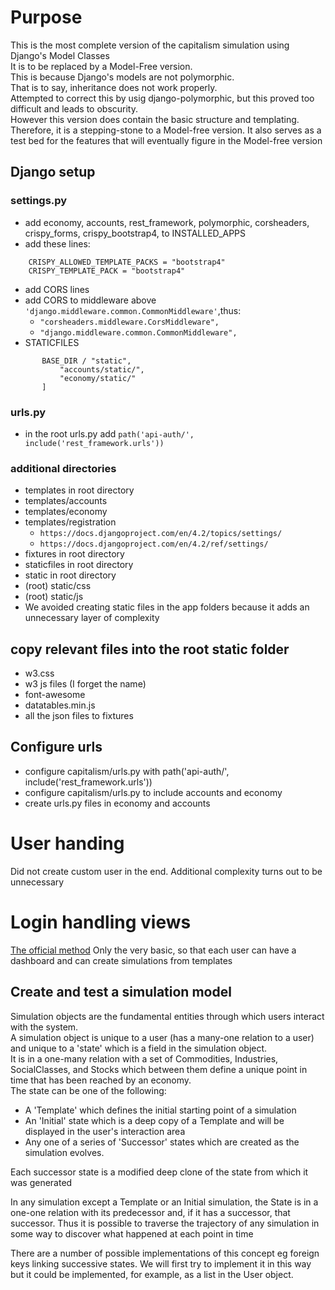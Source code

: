 # Purpose
This is the most complete version of the capitalism simulation using Django's Model Classes  
It is to be replaced by a Model-Free version.  
This is because Django's models are not polymorphic.  
That is to say, inheritance does not work properly.  
Attempted to correct this by usig django-polymorphic, but this proved too difficult and leads to obscurity.  
However this version does contain the basic structure and templating.
Therefore, it is a stepping-stone to a Model-free version.
It also serves as a test bed for the features that will eventually figure in the Model-free version
## Django setup
### settings.py
* add economy, accounts, rest_framework, polymorphic, corsheaders, crispy_forms, crispy_bootstrap4, to INSTALLED_APPS
* add these lines:
```
    CRISPY_ALLOWED_TEMPLATE_PACKS = "bootstrap4"
    CRISPY_TEMPLATE_PACK = "bootstrap4"
```
* add CORS lines
* add CORS to middleware above ``'django.middleware.common.CommonMiddleware'``,thus:
  * ``"corsheaders.middleware.CorsMiddleware",``
  * ``"django.middleware.common.CommonMiddleware",``
* STATICFILES
 ```STATICFILES_DIRS = [
        BASE_DIR / "static",
            "accounts/static/",
            "economy/static/"
        ]
```
### urls.py
* in the root urls.py add ``path('api-auth/', include('rest_framework.urls'))``
### additional directories
* templates in root directory
* templates/accounts
* templates/economy
* templates/registration
  * ``https://docs.djangoproject.com/en/4.2/topics/settings/``
  * ``https://docs.djangoproject.com/en/4.2/ref/settings/``
* fixtures in root directory
* staticfiles in root directory
* static in root directory
* (root) static/css
* (root) static/js
* We avoided creating static files in the app folders because it adds an unnecessary layer of complexity  
## copy relevant files into the root static folder
* w3.css
* w3 js files (I forget the name)
* font-awesome
* datatables.min.js
* all the json files to fixtures
## Configure urls 
* configure capitalism/urls.py with path('api-auth/', include('rest_framework.urls'))
* configure capitalism/urls.py to include accounts and economy
* create urls.py files in economy and accounts
# User handing
Did not create custom user in the end. Additional complexity turns out to be unnecessary  
# Login handling views
[The official method](https://docs.djangoproject.com/en/3.1/topics/auth/default/#all-authentication-views)
Only the very basic, so that each user can have a dashboard and can create simulations from templates  
## Create and test a simulation model
Simulation objects are the fundamental entities through which users interact with the system.  
A simulation object is unique to a user (has a many-one relation to a user) and unique to a 'state' which is a field in the simulation object.  
It is in a one-many relation with a set of Commodities, Industries, SocialClasses, and Stocks which between them define a unique point in time that has been reached by an economy.  
The state can be one of the following:
* A 'Template' which defines the initial starting point of a simulation
* An 'Initial' state which is a deep copy of a Template and will be displayed in the user's interaction area
* Any one of a series of 'Successor' states which are created as the simulation evolves. 

Each successor state is a modified deep clone of the state from which it was generated  

In any simulation except a Template or an Initial simulation, the State is in a one-one relation with its predecessor and, if it has a successor, that successor. Thus it is possible to traverse the trajectory of any simulation in some way to discover what happened at each point in time  

There are a number of possible implementations of this concept eg foreign keys linking successive states. We will first try to implement it in this way but it could be implemented, for example, as a list in the User object.


